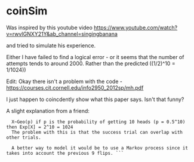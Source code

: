 # coinSim

Was inspired by this youtube video https://www.youtube.com/watch?v=rwvIGNXY21Y&ab_channel=singingbanana 

and tried to simulate his experience. 

Either I have failed to find a logical error - or it seems that the number of attempts tends to around 2000. Rather than the predicted ((1/2)^10 = 1/1024))


Edit:
Okay there isn't a problem with the code - https://courses.cit.cornell.edu/info2950_2012sp/mh.pdf

I just happen to coincdently show what this paper says. Isn't that funny?


A slight explanation from a friend:
```I think he was modelling the coin flips using a geometric distribution
  X~Geo(p) if p is the probability of getting 10 heads (p = 0.5^10) then Exp[X] = 2^10 = 1024
  The problem with this is that the success trial can overlap with other trials. 

  A better way to model it would be to use a Markov process since it takes into account the previous 9 flips. ```
